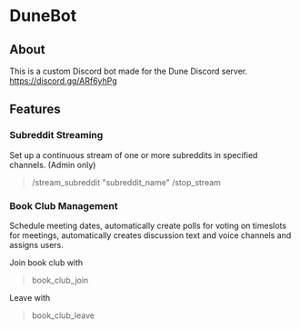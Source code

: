 # DuneBot

## About
This is a custom Discord bot made for the Dune Discord server.
https://discord.gg/ARf6yhPg


## Features

### Subreddit Streaming

Set up a continuous stream of one or more subreddits in specified channels. (Admin only)

> /stream_subreddit "subreddit_name"
> /stop_stream

### Book Club Management

Schedule meeting dates, automatically create polls for voting on timeslots for meetings, automatically creates discussion text and voice channels and assigns users.

Join book club with 
> book_club_join

Leave with 
> book_club_leave
